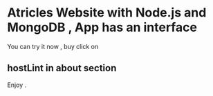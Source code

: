 # Atricles Website with Node.js and MongoDB , App has an interface 

You can try it now , buy click on 
## hostLint in about section

Enjoy .
